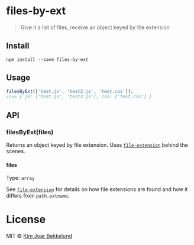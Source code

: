 files-by-ext
============

> Give it a list of files, receive an object keyed by file extension

Install
-------

```
npm install --save files-by-ext
```

Usage
-----

```javascript
filesByExt(['test.js', 'test2.js', 'test.css']);
//=> { js: ['test.js', 'test2.js'], css: ['test.css'] }
```

API
---

### filesByExt(files)

Returns an object keyed by file extension. Uses
[`file-extension`](https://www.npmjs.com/package/file-extension)
behind the scenes.

#### files

Type: `array`

See [`file-extension`](https://www.npmjs.com/package/file-extension)
for details on how file extensions are found and how it differs
from `path.extname`.

License
=======

MIT © [Kim Joar Bekkelund](http://kimjoar.net)
